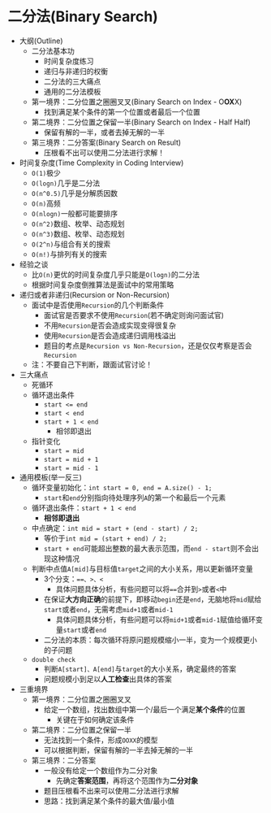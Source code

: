 # 二分法(Binary Search)
* 大纲(Outline)
  * 二分法基本功
    * 时间复杂度练习
    * 递归与非递归的权衡
    * 二分法的三大痛点
    * 通用的二分法模板
  * 第一境界：二分位置之圈圈叉叉(Binary Search on Index - O**OX**X)
    * 找到满足某个条件的第一个位置或者最后一个位置
  * 第二境界：二分位置之保留一半(Binary Search on Index - Half Half)
    * 保留有解的一半，或者去掉无解的一半
  * 第三境界：二分答案(Binary Search on Result)
    * 压根看不出可以使用二分法进行求解！
* 时间复杂度(Time Complexity in Coding Interview)
  * `O(1)`极少
  * `O(logn)`几乎是二分法
  * `O(n^0.5)`几乎是分解质因数
  * `O(n)`高频
  * `O(nlogn)`一般都可能要排序
  * `O(n^2)`数组、枚举、动态规划
  * `O(n^3)`数组、枚举、动态规划
  * `O(2^n)`与组合有关的搜索
  * `O(n!)`与排列有关的搜索
* 经验之谈
  * 比`O(n)`更优的时间复杂度几乎只能是`O(logn)`的二分法
  * 根据时间复杂度倒推算法是面试中的常用策略
* 递归或者非递归(Recursion or Non-Recursion)
  * 面试中是否使用`Recursion`的几个判断条件
    * 面试官是否要求不使用`Recursion`(若不确定则询问面试官)
    * 不用`Recursion`是否会造成实现变得很复杂
    * 使用`Recursion`是否会造成递归调用栈溢出
    * 题目的考点是`Recursion vs Non-Recursion`，还是仅仅考察是否会`Recursion`
  * 注：不要自己下判断，跟面试官讨论！
* 三大痛点
  * 死循环
  * 循环退出条件
    * `start <= end`
    * `start < end`
    * `start + 1 < end`
      * 相邻即退出
  * 指针变化
    * `start = mid`
    * `start = mid + 1`
    * `start = mid - 1`
* 通用模板(举一反三)
  * 循环变量初始化：`int start = 0, end = A.size() - 1;`
    * `start`和`end`分别指向待处理序列`A`的第一个和最后一个元素
  * 循环退出条件：`start + 1 < end`
    * **相邻即退出**
  * 中点确定：`int mid = start + (end - start) / 2;`
    * 等价于`int mid = (start + end) / 2;`
    * `start + end`可能超出整数的最大表示范围，而`end - start`则不会出现这种情况
  * 判断中点值`A[mid]`与目标值`target`之间的大小关系，用以更新循环变量
    * 3个分支：`==、>、<`
      * 具体问题具体分析，有些问题可以将`==`合并到`>`或者`<`中
    * 在保证**大方向正确**的前提下，即移动`begin`还是`end`，无脑地将`mid`赋给`start`或者`end`，无需考虑`mid+1`或者`mid-1`
      * 具体问题具体分析，有些问题可以将`mid+1`或者`mid-1`赋值给循环变量`start`或者`end`
    * 二分法的本质：每次循环将原问题规模缩小一半，变为一个规模更小的子问题
  * `double check`
    * 判断`A[start]、A[end]`与`target`的大小关系，确定最终的答案
    * 问题规模小到足以**人工检查**出具体的答案
* 三重境界
  * 第一境界：二分位置之圈圈叉叉
    * 给定一个数组，找出数组中第一个/最后一个满足**某个条件**的位置
      * 关键在于如何确定该条件
  * 第二境界：二分位置之保留一半
    * 无法找到一个条件，形成`OOXX`的模型
    * 可以根据判断，保留有解的一半去掉无解的一半
  * 第三境界：二分答案
    * 一般没有给定一个数组作为二分对象
      * 先确定**答案范围**，再将这个范围作为**二分对象**
    * 题目压根看不出来可以使用二分法进行求解
    * 思路：找到满足某个条件的最大值/最小值
